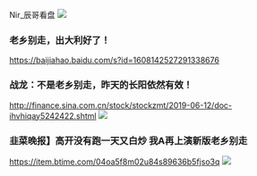 Nir_辰哥看盘
![](https://wx2.sinaimg.cn/large/d8b41602gy1ggjxftf1opj20dn07ogq6.jpg)

### 老乡别走，出大利好了！
https://baijiahao.baidu.com/s?id=1608142527291338676

### 战龙：不是老乡别走，昨天的长阳依然有效！
http://finance.sina.com.cn/stock/stockzmt/2019-06-12/doc-ihvhiqay5242422.shtml
![](http://n.sinaimg.cn/spider20190612/287/w695h392/20190612/1745-hyeztyt2888897.jpg)

### 韭菜晚报】高开没有跑一天又白炒 我A再上演新版老乡别走
https://item.btime.com/04oa5f8m02u84s89636b5fjso3q
![](https://p4.ssl.cdn.btime.com/t01e2643b3cee4e36f7.jpg)
